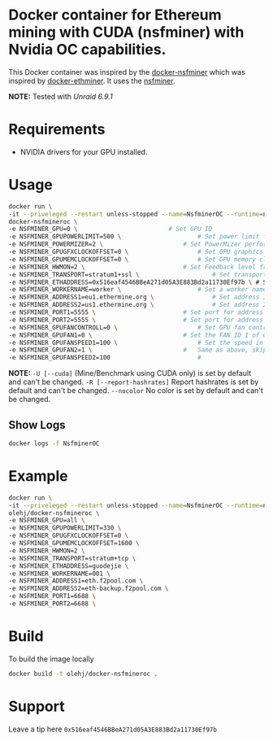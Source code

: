 # Docker container for Ethereum mining with CUDA (nsfminer) with Nvidia OC capabilities.

This Docker container was inspired by the [docker-nsfminer](https://github.com/pixelchrome/docker-nsfminer) which was inspired by [docker-ethminer](https://github.com/thipokch/docker-ethminer). It uses the [nsfminer](https://github.com/no-fee-ethereum-mining/nsfminer).

**NOTE:** Tested with *Unraid 6.9.1*

# Requirements

* NVIDIA drivers for your GPU installed.
 
# Usage

```sh
docker run \
-it --priveleged --restart unless-stopped --name=NsfminerOC --runtime=nvidia --gpus=all \
docker-nsfmineroc \
-e NSFMINER_GPU=0 \							# Set GPU ID
-e NSFMINER_GPUPOWERLIMIT=500 \						# Set power limit for GPU in Watt
-e NSFMINER_POWERMIZER=2 \						# Set PowerMizer performance level
-e NSFMINER_GPUGFXCLOCKOFFSET=0 \					# Set GPU graphics clock offset
-e NSFMINER_GPUMEMCLOCKOFFSET=0 \					# Set GPU memory clock offset
-e NSFMINER_HWMON=2 \							# Set Feedback level from nsfminer
-e NSFMINER_TRANSPORT=stratum1+ssl \					# Set transport for worker
-e NSFMINER_ETHADDRESS=0x516eaf4546BBeA271d05A3E883Bd2a11730Ef97b \	# Set your worker ethereum address
-e NSFMINER_WORKERNAME=worker \						# Set a worker name
-e NSFMINER_ADDRESS1=eu1.ethermine.org \				# Set address 1 for worker, both must be set
-e NSFMINER_ADDRESS2=us1.ethermine.org \				# Set address 2 for worker, both must be set
-e NSFMINER_PORT1=5555 \						# Set port for address 1
-e NSFMINER_PORT2=5555 \						# Set port for address 2
-e NSFMINER_GPUFANCONTROLL=0 \						# Set GPU fan controll, 0 will run auto and other fan settings are ignored
-e NSFMINER_GPUFAN1=0 \							# Set the FAN ID 1 of GPU
-e NSFMINER_GPUFANSPEED1=100 \						# Set the speed in percent of FAN ID 1
-e NSFMINER_GPUFAN2=1 \							#   Same as above, skip and delete if there's no more fans available.
-e NSFMINER_GPUFANSPEED2=100						# 
```

**NOTE:** 
`-U [--cuda]` (Mine/Benchmark using CUDA only) is set by default and can't be changed.
`-R [--report-hashrates]` Report hashrates is set by default and can't be changed.
`--nocolor` No color is set by default and can't be changed.

## Show Logs

```sh
docker logs -f NsfminerOC
```

# Example

```sh
docker run \
-it --priveleged --restart unless-stopped --name=NsfminerOC --runtime=nvidia --gpus=all \
olehj/docker-nsfmineroc \
-e NSFMINER_GPU=all \
-e NSFMINER_GPUPOWERLIMIT=330 \
-e NSFMINER_GPUGFXCLOCKOFFSET=0 \
-e NSFMINER_GPUMEMCLOCKOFFSET=1600 \
-e NSFMINER_HWMON=2 \
-e NSFMINER_TRANSPORT=stratum+tcp \
-e NSFMINER_ETHADDRESS=guodejie \
-e NSFMINER_WORKERNAME=001 \
-e NSFMINER_ADDRESS1=eth.f2pool.com \
-e NSFMINER_ADDRESS2=eth-backup.f2pool.com \
-e NSFMINER_PORT1=6688 \
-e NSFMINER_PORT2=6688 \
```

# Build

To build the image locally

```sh
docker build -t olehj/docker-nsfmineroc .
```

# Support

Leave a tip here `0x516eaf4546BBeA271d05A3E883Bd2a11730Ef97b`
